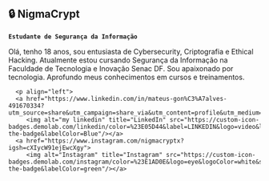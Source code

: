 ## 🔒 NigmaCrypt

**`Estudante de Segurança da Informação`**

Olá, tenho 18 anos, sou entusiasta de Cybersecurity, Criptografia e Ethical Hacking. Atualmente estou cursando Segurança da Informação na Faculdade de Tecnologia e Inovação Senac DF. Sou apaixonado por tecnologia. Aprofundo meus conhecimentos em cursos e treinamentos.
  
      <p align="left">
      <a href="https://www.linkedin.com/in/mateus-gon%C3%A7alves-491670334?utm_source=share&utm_campaign=share_via&utm_content=profile&utm_medium=android_app">
         <img alt="my linkedin" title="LinkedIn" src="https://custom-icon-badges.demolab.com/linkedin/color=%23E05D44&label=LINKEDIN&logo=video&logoColor=white&style=for-the-badge&labelColor=Blue"/></a> 
      <a href="https://www.instagram.com/nigmacryptx?igsh=cXIycW91ejEwcXgy">
         <img alt="Instagram" title="Instagram" src="https://custom-icon-badges.demolab.com/instagram/color=%23E1AD0E&logo=eye&logoColor=white&style=for-the-badge&labelColor=green"/></a> 
   </p>
